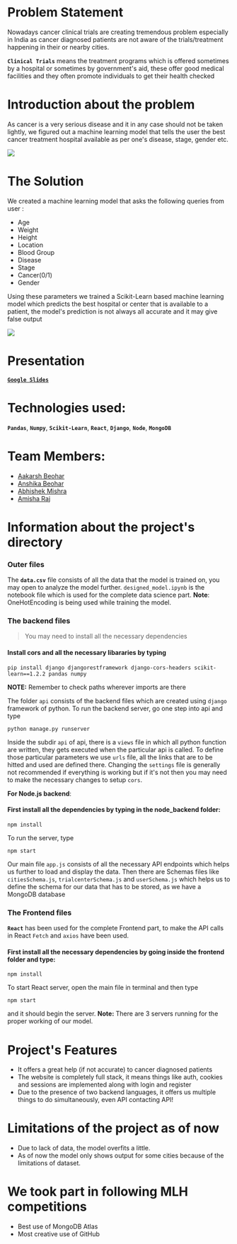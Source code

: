 # Problem Statement
Nowadays cancer clinical trials are creating tremendous problem especially in India as cancer diagnosed patients are not aware of the trials/treatment happening in their or nearby cities.

**`Clinical Trials`** means the treatment programs which is offered sometimes by a hospital or sometimes by government's aid, these offer good medical facilities and they often promote individuals to get their health checked

# Introduction about the problem
As cancer is a very serious disease and it in any case should not be taken lightly, we figured out a machine learning model that tells the user the best cancer treatment hospital available as per one's disease, stage, gender etc.

<img src="./assets/home_page.png" >

# The Solution
We created a machine learning model that asks the following queries from user :
* Age
* Weight
* Height
* Location
* Blood Group
* Disease
* Stage
* Cancer(0/1)
* Gender

Using these parameters we trained a Scikit-Learn based machine learning model which predicts the best hospital or center that is available to a patient, the model's prediction is not always all accurate and it may give false output


<img src="./assets/clinical_trial.png" >

# Presentation
[**`Google Slides`**](https://docs.google.com/presentation/d/10wlNkXw90fONtBVJ0H9Q-0NB37deeQ5d9BRQtqF-nDo/edit?usp=sharing)

# Technologies used:
**`Pandas`**, **`Numpy`**,  **`Scikit-Learn`**, **`React`**, **`Django`**, **`Node`**, **`MongoDB`**

# Team Members:
* [Aakarsh Beohar](https://github.com/aakarsh-2004)
* [Anshika Beohar](https://github.com/anshika-b)
* [Abhishek Mishra](https://github.com/AbhiMishra-24)
* [Amisha Raj](https://github.com/amisha2208)

# Information about the project's directory

### Outer files
The **`data.csv`** file consists of all the data that the model is trained on, you may open to analyze the model further. 
`designed_model.ipynb` is the notebook file which is used for the complete data science part.
**Note**: OneHotEncoding is being used while training the model.

### The backend files
> You may need to install all the necessary dependencies

#### Install cors and all the necessary libararies by typing
```
pip install django djangorestframework django-cors-headers scikit-learn==1.2.2 pandas numpy
```
**NOTE:** Remember to check paths wherever imports are there
  
The folder `api` consists of the backend files which are created using `django` framework of python. 
To run the backend server, go one step into api and type

```
python manage.py runserver
```

Inside the subdir `api` of api, there is a `views` file in which all python function are written, they gets executed when the particular api is called.
To define those particular parameters we use `urls` file, all the links that are to be hitted and used are defined there.
Changing the `settings` file is generally not recommended if everything is working but if it's not then you may need to make the necessary changes to setup `cors`.


**For Node.js backend**:
#### First install all the dependencies by typing in the node_backend folder:
```
npm install
```

To run the server, type
```
npm start
```
Our main file `app.js` consists of all the necessary API endpoints which helps us further to load and display the data.
Then there are Schemas files like `citiesSchema.js`, `trialcenterSchema.js` and `userSchema.js` which helps us to define the schema for our data that has to be stored, as we have a MongoDB database



### The Frontend files
**`React`** has been used for the complete Frontend part, to make the API calls in React `Fetch` and `axios` have been used.

#### First install all the necessary dependencies by going inside the frontend folder and type:

```
npm install
```

To start React server, open the main file in terminal and then type
```
npm start
```
and it should begin the server.
**Note:** There are 3 servers running for the proper working of our model.

# Project's Features
* It offers a great help (if not accurate) to cancer diagnosed patients
* The website is completely full stack, it means things like auth, cookies and sessions are implemented along with login and register
* Due to the presence of two backend languages, it offers us multiple things to do simultaneously, even API contacting API!

# Limitations of the project as of now
* Due to lack of data, the model overfits a little.
* As of now the model only shows output for some cities because of the limitations of dataset.


# We took part in following MLH competitions
* Best use of MongoDB Atlas
* Most creative use of GitHub
